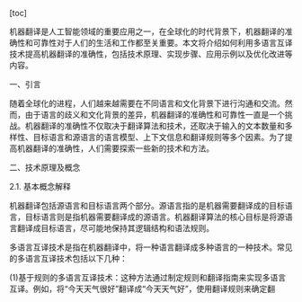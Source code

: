 
[toc]                    
                
                
机器翻译是人工智能领域的重要应用之一，在全球化的时代背景下，机器翻译的准确性和可靠性对于人们的生活和工作都至关重要。本文将介绍如何利用多语言互译技术提高机器翻译的准确性，包括技术原理、实现步骤、应用示例以及优化改进等内容。

一、引言

随着全球化的进程，人们越来越需要在不同语言和文化背景下进行沟通和交流。然而，由于语言的歧义和文化背景的差异，机器翻译的准确性和可靠性一直是一个挑战。机器翻译的准确性不仅取决于翻译算法和技术，还取决于输入的文本数量和多样性、目标语言和源语言的语言模型、上下文信息和翻译规则等多个因素。为了提高机器翻译的准确性，人们需要探索一些新的技术和方法。

二、技术原理及概念

2.1. 基本概念解释

机器翻译包括源语言和目标语言两个部分。源语言指的是机器需要翻译成的目标语言，目标语言则是指机器需要翻译成的源语言。机器翻译算法的核心目标是将源语言翻译成目标语言，尽可能地保持其逻辑结构和语法规则。

多语言互译技术是指在机器翻译中，将一种语言翻译成多种语言的一种技术。常见的多语言互译技术包括以下几种：

(1)基于规则的多语言互译技术：这种方法通过制定规则和翻译指南来实现多语言互译。例如，将“今天天气很好”翻译成“今天天气好”，使用翻译规则来确定翻

